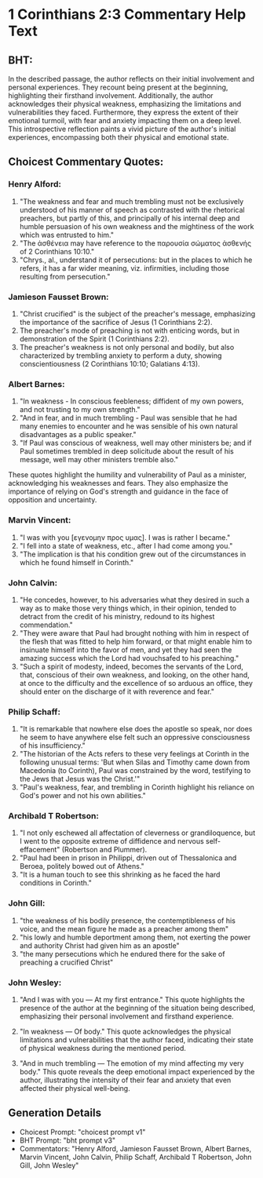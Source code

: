 # 1 Corinthians 2:3 Commentary Help Text

## BHT:
In the described passage, the author reflects on their initial involvement and personal experiences. They recount being present at the beginning, highlighting their firsthand involvement. Additionally, the author acknowledges their physical weakness, emphasizing the limitations and vulnerabilities they faced. Furthermore, they express the extent of their emotional turmoil, with fear and anxiety impacting them on a deep level. This introspective reflection paints a vivid picture of the author's initial experiences, encompassing both their physical and emotional state.

## Choicest Commentary Quotes:
### Henry Alford:
1. "The weakness and fear and much trembling must not be exclusively understood of his manner of speech as contrasted with the rhetorical preachers, but partly of this, and principally of his internal deep and humble persuasion of his own weakness and the mightiness of the work which was entrusted to him."
2. "The ἀσθένεια may have reference to the παρουσία σώματος ἀσθενής of 2 Corinthians 10:10."
3. "Chrys., al., understand it of persecutions: but in the places to which he refers, it has a far wider meaning, viz. infirmities, including those resulting from persecution."

### Jamieson Fausset Brown:
1. "Christ crucified" is the subject of the preacher's message, emphasizing the importance of the sacrifice of Jesus (1 Corinthians 2:2).
2. The preacher's mode of preaching is not with enticing words, but in demonstration of the Spirit (1 Corinthians 2:2).
3. The preacher's weakness is not only personal and bodily, but also characterized by trembling anxiety to perform a duty, showing conscientiousness (2 Corinthians 10:10; Galatians 4:13).

### Albert Barnes:
1. "In weakness - In conscious feebleness; diffident of my own powers, and not trusting to my own strength."
2. "And in fear, and in much trembling - Paul was sensible that he had many enemies to encounter and he was sensible of his own natural disadvantages as a public speaker."
3. "If Paul was conscious of weakness, well may other ministers be; and if Paul sometimes trembled in deep solicitude about the result of his message, well may other ministers tremble also."

These quotes highlight the humility and vulnerability of Paul as a minister, acknowledging his weaknesses and fears. They also emphasize the importance of relying on God's strength and guidance in the face of opposition and uncertainty.

### Marvin Vincent:
1. "I was with you [εγενομην προς υμας]. I was is rather I became."
2. "I fell into a state of weakness, etc., after I had come among you."
3. "The implication is that his condition grew out of the circumstances in which he found himself in Corinth."

### John Calvin:
1. "He concedes, however, to his adversaries what they desired in such a way as to make those very things which, in their opinion, tended to detract from the credit of his ministry, redound to its highest commendation."
2. "They were aware that Paul had brought nothing with him in respect of the flesh that was fitted to help him forward, or that might enable him to insinuate himself into the favor of men, and yet they had seen the amazing success which the Lord had vouchsafed to his preaching."
3. "Such a spirit of modesty, indeed, becomes the servants of the Lord, that, conscious of their own weakness, and looking, on the other hand, at once to the difficulty and the excellence of so arduous an office, they should enter on the discharge of it with reverence and fear."

### Philip Schaff:
1. "It is remarkable that nowhere else does the apostle so speak, nor does he seem to have anywhere else felt such an oppressive consciousness of his insufficiency." 
2. "The historian of the Acts refers to these very feelings at Corinth in the following unusual terms: 'But when Silas and Timothy came down from Macedonia (to Corinth), Paul was constrained by the word, testifying to the Jews that Jesus was the Christ.'" 
3. "Paul's weakness, fear, and trembling in Corinth highlight his reliance on God's power and not his own abilities."

### Archibald T Robertson:
1. "I not only eschewed all affectation of cleverness or grandiloquence, but I went to the opposite extreme of diffidence and nervous self-effacement" (Robertson and Plummer).
2. "Paul had been in prison in Philippi, driven out of Thessalonica and Beroea, politely bowed out of Athens."
3. "It is a human touch to see this shrinking as he faced the hard conditions in Corinth."

### John Gill:
1. "the weakness of his bodily presence, the contemptibleness of his voice, and the mean figure he made as a preacher among them"
2. "his lowly and humble deportment among them, not exerting the power and authority Christ had given him as an apostle"
3. "the many persecutions which he endured there for the sake of preaching a crucified Christ"

### John Wesley:
1. "And I was with you — At my first entrance." This quote highlights the presence of the author at the beginning of the situation being described, emphasizing their personal involvement and firsthand experience.

2. "In weakness — Of body." This quote acknowledges the physical limitations and vulnerabilities that the author faced, indicating their state of physical weakness during the mentioned period.

3. "And in much trembling — The emotion of my mind affecting my very body." This quote reveals the deep emotional impact experienced by the author, illustrating the intensity of their fear and anxiety that even affected their physical well-being.


## Generation Details
- Choicest Prompt: "choicest prompt v1"
- BHT Prompt: "bht prompt v3"
- Commentators: "Henry Alford, Jamieson Fausset Brown, Albert Barnes, Marvin Vincent, John Calvin, Philip Schaff, Archibald T Robertson, John Gill, John Wesley"

